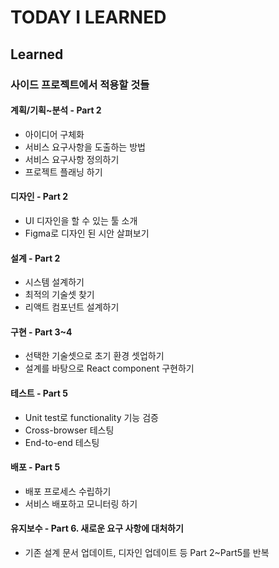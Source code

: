 # TODAY I LEARNED

## Learned

### 사이드 프로젝트에서 적용할 것들

#### 계획/기획~분석 - Part 2

- 아이디어 구체화
- 서비스 요구사항을 도출하는 방법
- 서비스 요구사항 정의하기
- 프로젝트 플래닝 하기

#### 디자인 - Part 2

- UI 디자인을 할 수 있는 툴 소개
- Figma로 디자인 된 시안 살펴보기

#### 설계 - Part 2

- 시스템 설계하기
- 최적의 기술셋 찾기
- 리액트 컴포넌트 설계하기

#### 구현 - Part 3~4

- 선택한 기술셋으로 초기 환경 셋업하기
- 설계를 바탕으로 React component 구현하기

#### 테스트 - Part 5

- Unit test로 functionality 기능 검증
- Cross-browser 테스팅
- End-to-end 테스팅

#### 배포 - Part 5

- 배포 프로세스 수립하기
- 서비스 배포하고 모니터링 하기

#### 유지보수 - Part 6. 새로운 요구 사항에 대처하기

- 기존 설계 문서 업데이트, 디자인 업데이트 등 Part 2~Part5를 반복

